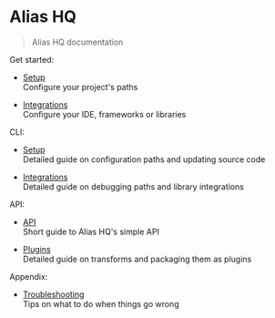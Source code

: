 # Alias HQ

> Alias HQ documentation

Get started:

- [Setup](docs/setup.md)
  <br>Configure your project's paths
  
- [Integrations](docs/integrations.md)
  <br>Configure your IDE, frameworks or libraries

CLI:

- [Setup](./cli-setup.md) 
  <br>Detailed guide on configuration paths and updating source code

- [Integrations](cli-integrations.md)
  <br>Detailed guide on debugging paths and library integrations

API:

- [API](docs/api.md)
  <br>Short guide to Alias HQ's simple API

- [Plugins](docs/plugins.md)
  <br>Detailed guide on transforms and packaging them as plugins

Appendix:

- [Troubleshooting](./troubleshooting.md)
  <br>Tips on what to do when things go wrong
